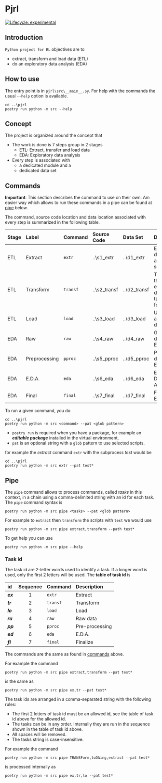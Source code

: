 # Pjrl

<!-- badges: start -->
[![Lifecycle:
experimental](https://img.shields.io/badge/lifecycle-experimental-orange.svg)](https://lifecycle.r-lib.org/articles/stages.html#experimental)
<!-- badges: end -->

## Introduction

`Python project for RL` objectives are to

* extract, transform and load data (ETL)
* do an exploratory data analysis (EDA)

## How to use

The entry point is in `pjrl\src\__main__.py`.
For help with the commands the usual `--help` option is available.

```console
cd ..\pjrl
poetry run python -m src --help
```

## Concept

The project is organized around the concept that

* The work is done is 7 steps group in 2 stages
  * ETL: Extract, transfer and load data
  * EDA: Exploratory data analysis
* Every step is associated with
  * a dedicated module and a
  * dedicated data set

## Commands

**Important**: This section describes the command to use on their own. Am easier
way which allows to run these commands in a pipe can be found at [pipe](#pipe)
below.

The command, source code location and data location associated with every step
is summarized in the following table.

|Stage|Label|Command|Source Code|Data Set|Description
|:-----|:-----|:-----|:-----|:-----|:-----
|ETL|Extract|`extr`|..\s1_extr|..\d1_extr|Extract data from an external source
|ETL|Transform|`transf`|..\s2_transf|..\d2_transf|Tranform the extracted data to a table format
|ETL|Load|`load`|..\s3_load|..\d3_load|Upload to an external database
|EDA|Raw|`raw`|..\s4_raw|..\d4_raw|Get raw data for EDA
|EDA|Preprocessing|`pproc`|..\s5_pproc|..\d5_pproc|Preprocess data for EDA
|EDA|E.D.A.|`eda`|..\s6_eda|..\d6_eda|Exploratory Data Analysis
|EDA|Final|`final`|..\s7_final|..\d7_final|Finalize EDA

To run a given command, you do

```console
cd ..\pjrl
poetry run python -m src <command> --pat <glob pattern>
```

* `poetry run` is required when you have a package, for example an ***editable
package*** installed in the virtual environment,
* `pat` is an optional string with a `glob` pattern to use selected scripts.

for example the *extract* command `extr` with the subprocess *test* would be

```console
cd ..\pjrl
poetry run python -m src extr --pat test*
```

## Pipe

The `pipe` command allows to process commands, called *tasks* in this context,
in a chain using a comma-delimited string with an id for each task. The `pipe`
command syntax is

```console
poetry run python -m src pipe <tasks> --pat <glob pattern>
```

For example to `extract` then `transform` the scripts with `test` we would
use

```console
poetry run python -m src pipe extract,transform --path test*
```

To get help you can use

```console
poetry run python -m src pipe --help
```

### Task id

The task id are 2-letter words used to identify a task.  If a longer word is
used, only the first 2 letters will be used. The **table of task id** is

|id|Sequence|Command|Description
|:-----|:-----:|:-----|:-----
|***ex***|1|`extr`|Extract
|***tr***|2|`transf`|Transform
|***lo***|3|`load`|Load
|***ra***|4|`raw`|Raw data
|***pp***|5|`pproc`|Pre-processing
|***ed***|6|`eda`|E.D.A.
|***fi***|7|`final`|Finalize

The commands are the same as found in [commands](#commands) above.

For example the command

```console
poetry run python -m src pipe extract,transform --pat test*
```

is the same as

```console
poetry run python -m src pipe ex,tr --pat test*
```

The task ids are arranged in a comma-separated string with the following rules:

* The first 2 letters of task id must be an allowed id, see the table of task
id above for the allowed id.
* The tasks can be in any order. Internally they are run in the sequence shown
in the table of task id above.
* All spaces will be removed.
* The tasks string is case-insensitive.

For example the command

```console
poetry run python -m src pipe TRANSForm,loDAing,extract --pat test*
```

is processed internally as

```console
poetry run python -m src pipe ex,tr,lo --pat test*
```
